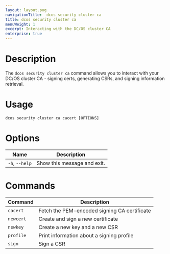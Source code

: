 ```yaml
---
layout: layout.pug
navigationTitle:  dcos security cluster ca
title: dcos security cluster ca
menuWeight: 1
excerpt: Interacting with the DC/OS cluster CA
enterprise: true
---
```



# Description

The `dcos security cluster ca` command allows you to interact with your DC/OS cluster CA - signing certs, generating CSRs, and signing information retrieval.

# Usage

```
dcos security cluster ca cacert [OPTIONS]
```


# Options

| Name |  Description |
|---------|-------------|
|  `-h`, `--help` |  Show this message and exit.|

# Commands

| Command |  Description |
|---------|-------------|
| `cacert` | Fetch the PEM-encoded signing CA certificate |
| `newcert` | Create and sign a new certificate|
| `newkey` | Create a new key and a new CSR|
| `profile` | Print information about a signing profile|
| `sign` | Sign a CSR |
